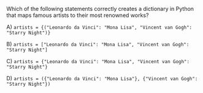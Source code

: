 Which of the following statements correctly creates a dictionary in Python that maps famous artists to their most renowned works?

A) `artists = {("Leonardo da Vinci": "Mona Lisa", "Vincent van Gogh": "Starry Night")}`

B) `artists = ["Leonardo da Vinci": "Mona Lisa", "Vincent van Gogh": "Starry Night"]`

C) `artists = {"Leonardo da Vinci": "Mona Lisa", "Vincent van Gogh": "Starry Night"}`

D) `artists = ({"Leonardo da Vinci": "Mona Lisa"}, {"Vincent van Gogh": "Starry Night"})`

<!-- ANSWER: C -->
